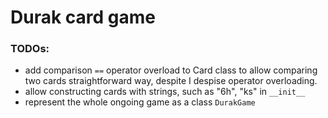 # Durak card game

### TODOs:
- add comparison `==` operator overload to Card class to allow comparing two cards straightforward way, despite I despise operator overloading.
- allow constructing cards with strings, such as "6h", "ks" in `__init__`
- represent the whole ongoing game as a class `DurakGame`
